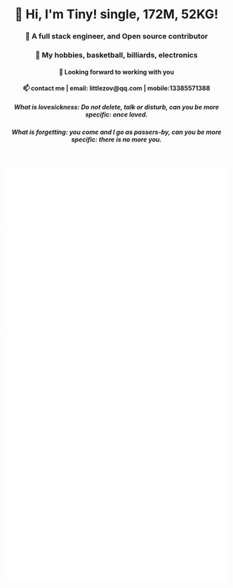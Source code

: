 
<header>
    <h1 align="center">👋 Hi, I'm Tiny! single, 172M, 52KG!</h1>
    <h3 align="center">🌱 A full stack engineer, and Open source contributor</h3>
    <h3 align="center">👀 My hobbies, basketball, billiards, electronics</h3>
    <h4 align="center">💞️ Looking forward to working with you</h4>
    <h4 align="center">📫 contact me | email: littlezov@qq.com | mobile:13385571388</h4>
 <h5 align="center"> What is lovesickness: Do not delete, talk or disturb, can you be more specific: once loved.</h4>
  <h5 align="center">
What is forgetting: you come and I go as passers-by, can you be more specific: there is no more you.</h5>


</header>

<p align="center">
    <img src="metrics.plugin.achievements.svg">
    <img src="metrics.plugin.followup.svg">
    <img src="metrics.plugin.topics.icons.svg">
    <img src="metrics.plugin.wakatime.svg">
    <img src="metrics.plugin.isocalendar.fullyear.svg">
</p>
